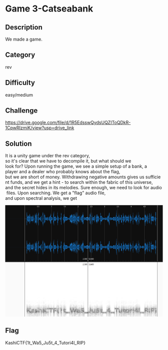 
# Game 3-Catseabank



## Description
We made a game.



## Category
rev

## Difficulty
easy/medium

## Challenge
https://drive.google.com/file/d/1R5EdsswQydsUQZIToQDkR-1CpwRIzmiK/view?usp=drive_link

## Solution
It is a unity game under the rev category, so it's clear that we have to decompile it, but what should we look for? Upon running the game, we see a simple setup of a bank, a player and a dealer who probably knows about the flag, but we are short of money. Withdrawing negative amounts gives us sufficient funds, and we get a hint - to search within the fabric of this universe, and the secret hides in its melodies. Sure enough, we need to look for audio files. Upon searching. We get a "flag" audio file, and upon spectral analysis, we get






![App Screenshot](flag.png)

## Flag

KashiCTF{1t_Wa5_Ju5t_4_Tutori4l_RIP}



